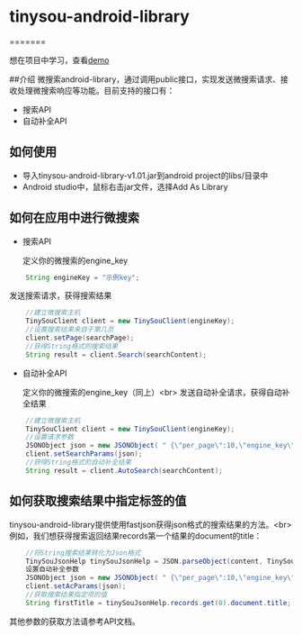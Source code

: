 # tinysou-android-library

=======

想在项目中学习，查看[demo](https://github.com/wangyeming/tinysou-android-sdk-demo/tree/master)

##介绍
微搜索android-library，通过调用public接口，实现发送微搜索请求、接收处理微搜索响应等功能。目前支持的接口有：
* 搜索API
* 自动补全API

## 如何使用
* 导入tinysou-android-library-v1.01.jar到android project的libs/目录中
* Android studio中，鼠标右击jar文件，选择Add As Library

## 如何在应用中进行微搜索
* 搜索API
  
  定义你的微搜索的engine_key
```java
    String engineKey = "示例key";
```
  发送搜索请求，获得搜索结果
```java
    //建立微搜索主机
    TinySouClient client = new TinySouClient(engineKey);
    //设置搜索结果来自于第几页
    client.setPage(searchPage);
    //获得String格式的搜索结果
    String result = client.Search(searchContent);
```

* 自动补全API

  定义你的微搜索的engine_key（同上）<br\>
  发送自动补全请求，获得自动补全结果
```java
    //建立微搜索主机
    TinySouClient client = new TinySouClient(engineKey);
    //设置请求参数
    JSONObject json = new JSONObject( " {\"per_page\":10,\"engine_key\":\"0b732cc0ea3c11874190\",\"page\":1,\"c\":\"page\",\"q\":\"搜索\"}")
    client.setSearchParams(json);
    //获得String格式的自动补全结果
    String result = client.AutoSearch(searchContent);
```
## 如何获取搜索结果中指定标签的值
tinysou-android-library提供使用fastjson获得json格式的搜索结果的方法。<br\>
例如，我们想获得搜索返回结果records第一个结果的document的title：
```java
    //将String搜索结果转化为Json格式
    TinySouJsonHelp tinySouJsonHelp = JSON.parseObject(content, TinySouJsonHelp.class);
    设置自动补全参数
    JSONObject json = new JSONObject( " {\"per_page\":10,\"engine_key\":\"0b732cc0ea3c11874190\",\"page\":1,\"c\":\"page\",\"q\":\"搜索\"}")
    client.setAcParams(json);
    //获取搜索结果指定项的值
    String firstTitle = tinySouJsonHelp.records.get(0).document.title;
```
其他参数的获取方法请参考API文档。
